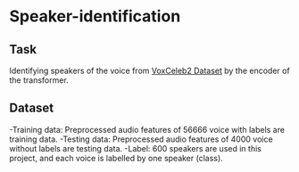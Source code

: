 # Speaker-identification

## Task
Identifying speakers of the voice from [VoxCeleb2 Dataset](https://www.robots.ox.ac.uk/~vgg/data/voxceleb/vox2.html) by the encoder of the transformer.

## Dataset
-Training data: Preprocessed audio features of 56666 voice with labels are training data.
-Testing data: Preprocessed audio features of 4000 voice without labels are testing data.
-Label: 600 speakers are used in this project, and each voice is labelled by one speaker (class).
